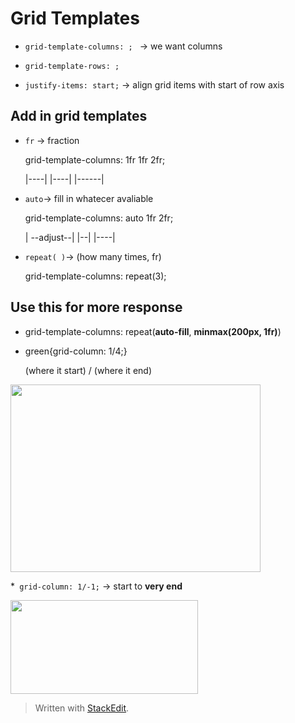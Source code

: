 
# Grid Templates
* ``grid-template-columns: ; `` → we want columns
* ``grid-template-rows: ;``

* ``justify-items: start;``  → align grid items with start of row axis

## Add in grid templates
* ``fr`` → fraction <p>
	grid-template-columns: 1fr 1fr 2fr; <p>
	|----| |----| |------|
	
* ``auto``→ fill in whatecer avaliable <p>
	grid-template-columns: auto 1fr 2fr; <p>
	| --adjust--| |--| |----|

* ``repeat( )``→ (how many times, fr) <p>
grid-template-columns: repeat(3);
	
## Use this for more response
* grid-template-columns: repeat(**auto-fill**, **minmax(200px, 1fr)**)  

* green{grid-column: 1/4;} <p>
	(where it start) / (where it end)
	<p>

<div>
<img src="https://user-images.githubusercontent.com/68550874/130927830-2859bd7f-f5dd-4fe7-82f1-28fe949e1335.png" width="400" height="300"/>
</div>

*`` grid-column: 1/-1;`` → start to **very end**

<div>
<img src="https://user-images.githubusercontent.com/68550874/130942528-92279ea7-850e-4ee3-a5d1-3898512ae5e6.png" width="300" height="150"/>
</div>



> Written with [StackEdit](https://stackedit.io/).
<!--stackedit_data:
eyJoaXN0b3J5IjpbNzk1ODg0ODg3LDIwNDE3ODIwOTcsLTI4NT
Y4NzExMiwzMzU4MDg1OTcsNDg2MTg4NTMwLC0zOTc0MzMzMzMs
LTE2NzMwMDc5MTcsNTU0NDM4NjkzLC00NzM1MzI2MTksMTA5Nz
U2NzkwMiwtODU3NDgxMzQwXX0=
-->
